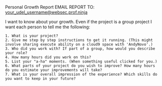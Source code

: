 Personal Growth Report
EMAIL REPORT TO: your_udel_username@websec.prof.ninja

I want to know about your growth. Even if the project is a group project I want each person to tell me the following:

    1. What is your project?
    2. Give me step by step instructions to get it running. (This might involve sharing execute ability on a cloud9 space with 'AndyNovo'.)
    3. Who did you work with? If part of a group, how would you describe your role?
    4. How many hours did you work on this?
    5. List your "a-ha" moments. (When something useful clicked for you.)
    6. What parts of your project do you wish to improve? How many hours do you estimate your improvements will take?
    7. What is your overall impression of the experience? Which skills do you want to keep in your future?

